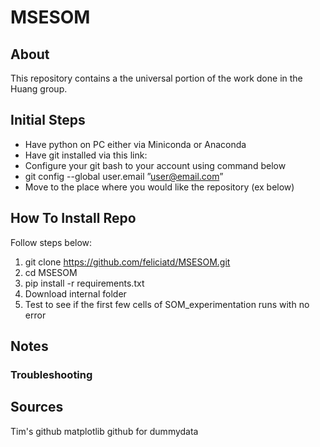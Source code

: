 # MSESOM
## About
This repository contains a the universal portion of the work done in the Huang group.

## Initial Steps
- Have python on PC either via Miniconda or Anaconda
- Have git installed via this link:
- Configure your git bash to your account using command below
 - git config --global user.email ”user@email.com”
- Move to the place where you would like the repository (ex below)


## How To Install Repo
Follow steps below:
1. git clone https://github.com/feliciatd/MSESOM.git
2. cd MSESOM
3. pip install -r requirements.txt
4. Download internal folder
5. Test to see if the first few cells of SOM_experimentation runs with no error



## Notes
### Troubleshooting


## Sources
Tim's github
matplotlib github for dummydata
